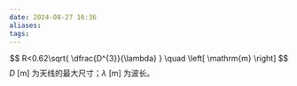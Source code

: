 ```yaml
---
date: 2024-08-27 16:36
aliases: 
tags: 
---
```

$$
R<0.62\sqrt{ \dfrac{D^{3}}{\lambda} } \quad \left[ \mathrm{m} \right]
$$
$D~ \left[ \mathrm{m} \right]$ 为天线的最大尺寸；$\lambda ~ \left[ \mathrm{m} \right]$ 为波长。